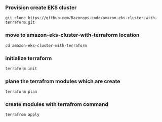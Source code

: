 ### Provision create EKS cluster

``` git clone https://github.com/Razorops-code/amazon-eks-cluster-with-terraform.git ```

### move to amazon-eks-cluster-with-terraform location

``` cd amazon-eks-cluster-with-terraform ```

### initialize terraform 

``` terraform init ```
### plane the terrafrom modules which are create

``` terraform plan ```
### create modules with terrafrom command 

``` terrafrom apply ```